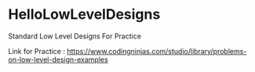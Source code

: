 # HelloLowLevelDesigns
Standard Low Level Designs For Practice 


Link for Practice : https://www.codingninjas.com/studio/library/problems-on-low-level-design-examples